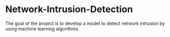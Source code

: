 # Network-Intrusion-Detection
The goal of the project is to develop a model to detect network intrusion by using machine learning algorithms
